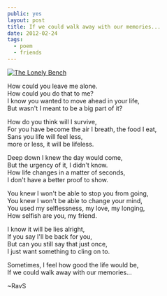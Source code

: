 ```yaml
---
public: yes
layout: post
title: If we could walk away with our memories...
date: 2012-02-24
tags:
  - poem 
  - friends 
---
```


[![The Lonely Bench](http://farm6.staticflickr.com/5058/5411845531_8176f3f6a9_b.jpg)](http://www.flickr.com/photos/aidanmorgan/5411845531/ 'The Lonely Bench by John-Morgan, on Flickr')

How could you leave me alone.  
How could you do that to me?  
I know you wanted to move ahead in your life,  
But wasn't I meant to be a big part of it?

How do you think will I survive,  
For you have become the air I breath, the food I eat,  
Sans you life will feel less,  
more or less, it will be lifeless.

Deep down I knew the day would come,  
But the urgency of it, I didn't know.  
How life changes in a matter of seconds,  
I don't have a better proof to show.

You knew I won't be able to stop you from going,  
You knew I won't be able to change your mind,  
You used my selflessness, my love, my longing,  
How selfish are you, my friend.

I know it will be lies alright,  
If you say I'll be back for you,  
But can you still say that just once,  
I just want something to cling on to.

Sometimes, I feel how good the life would be,  
If we could walk away with our memories...

~RavS

